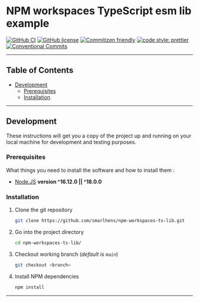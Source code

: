 # NPM workspaces TypeScript esm lib example

[![GitHub CI](https://github.com/smarlhens/npm-check-engines/workflows/ci/badge.svg)](https://github.com/smarlhens/npm-check-engines/actions/workflows/ci.yml)
[![GitHub license](https://img.shields.io/github/license/smarlhens/npm-check-engines)](https://github.com/smarlhens/npm-check-engines)
[![Commitizen friendly](https://img.shields.io/badge/commitizen-friendly-brightgreen.svg)](http://commitizen.github.io/cz-cli/)
[![code style: prettier](https://img.shields.io/badge/code_style-prettier-ff69b4.svg)](https://github.com/prettier/prettier)
[![Conventional Commits](https://img.shields.io/badge/Conventional%20Commits-1.0.0-yellow.svg)](https://conventionalcommits.org)

---

## Table of Contents

- [Development](#development)
  - [Prerequisites](#prerequisites)
  - [Installation](#installation)

---

## Development

These instructions will get you a copy of the project up and running on your local machine for development and testing purposes.

### Prerequisites

What things you need to install the software and how to install them :

- [Node.JS](https://nodejs.org/en/download/) **version ^16.12.0 || ^18.0.0**

### Installation

1. Clone the git repository

   ```bash
   git clone https://github.com/smarlhens/npm-workspaces-ts-lib.git
   ```

2. Go into the project directory

   ```bash
   cd npm-workspaces-ts-lib/
   ```

3. Checkout working branch (_default is `main`_)

   ```bash
   git checkout <branch>
   ```

4. Install NPM dependencies

   ```bash
   npm install
   ```

---
